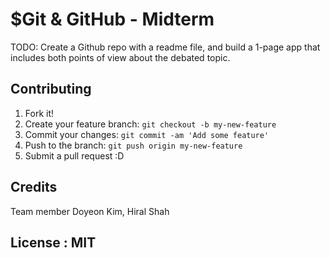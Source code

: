 # $Git & GitHub - Midterm

TODO: Create a Github repo with a readme file, and build a 1-page app that includes both points of view about the debated topic.


## Contributing

1. Fork it!
2. Create your feature branch: `git checkout -b my-new-feature`
3. Commit your changes: `git commit -am 'Add some feature'`
4. Push to the branch: `git push origin my-new-feature`
5. Submit a pull request :D


## Credits
Team member
Doyeon Kim, Hiral Shah


## License : MIT
